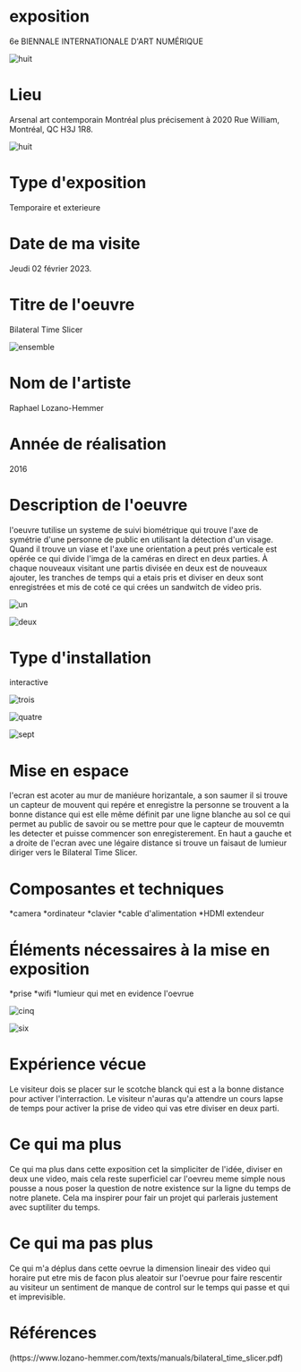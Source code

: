 <h1>exposition</h1>

6e BIENNALE INTERNATIONALE D'ART NUMÉRIQUE

![huit](https://github.com/terresteur/H23_V13_inspirations_Tounekti/blob/main/BIAN/medias/numero_huit.png)

<h1>Lieu</h1>

Arsenal art contemporain Montréal plus précisement à 2020 Rue William, Montréal, QC H3J 1R8. 

![huit](https://github.com/terresteur/H23_V13_inspirations_Tounekti/blob/main/BIAN/medias/numero_huit.png)

<h1>Type d'exposition</h1>

Temporaire et exterieure

<h1>Date de ma visite</h1>

Jeudi 02 février 2023.

<h1>Titre de l'oeuvre</h1>

Bilateral Time Slicer

![ensemble](https://github.com/terresteur/H23_V13_inspirations_Tounekti/blob/main/BIAN/medias/Bian_ensemblev.png)

<h1>Nom de l'artiste</h1>

Raphael Lozano-Hemmer

<h1>Année de réalisation	</h1>

2016

<h1>Description de l'oeuvre</h1>

l'oeuvre tutilise un systeme de suivi biométrique qui trouve l'axe de symétrie d'une personne de public en utilisant la détection d'un visage. Quand il trouve un viase et l'axe une orientation a peut prés verticale est opérée ce qui divide l'imga de la caméras en direct en deux parties. À chaque nouveaux visitant une partis divisée en deux est de nouveaux ajouter, les tranches de temps qui a etais pris et diviser en deux sont enregistrées et mis de coté ce qui crées un sandwitch de video pris. 

![un](https://github.com/terresteur/H23_V13_inspirations_Tounekti/blob/main/BIAN/medias/numero_un.png)

![deux](https://github.com/terresteur/H23_V13_inspirations_Tounekti/blob/main/BIAN/medias/numero_deux.png)

<h1>Type d'installation</h1>

interactive

![trois](https://github.com/terresteur/H23_V13_inspirations_Tounekti/blob/main/BIAN/medias/numero_trois.png)

![quatre](https://github.com/terresteur/H23_V13_inspirations_Tounekti/blob/main/BIAN/medias/numero_quatre.png)

![sept](https://github.com/terresteur/H23_V13_inspirations_Tounekti/blob/main/BIAN/medias/numero_sept.png)

<h1>Mise en espace</h1>

l'ecran est acoter au mur de maniéure horizantale, a son saumer il si trouve un capteur de mouvent qui repére et enregistre la personne se trouvent a la bonne distance qui est elle même définit par une ligne blanche au sol ce qui permet au public de savoir ou se mettre pour que le capteur de mouvemtn les detecter et puisse commencer son enregisterement. En haut a gauche et a droite de l'ecran avec une légaire distance si trouve un faisaut de lumieur diriger vers le Bilateral Time Slicer.

<h1>Composantes et techniques</h1>

*camera
*ordinateur
*clavier
*cable d'alimentation
*HDMI extendeur

<h1>Éléments nécessaires à la mise en exposition</h1>

*prise
*wifi
*lumieur qui met en evidence l'oevrue

![cinq](https://github.com/terresteur/H23_V13_inspirations_Tounekti/blob/main/BIAN/medias/numero_cinq.png)

![six](https://github.com/terresteur/H23_V13_inspirations_Tounekti/blob/main/BIAN/medias/numero_six.png)

<h1>Expérience vécue</h1>

Le visiteur dois se placer sur le scotche blanck qui est a la bonne distance pour activer l'interraction. Le visiteur n'auras qu'a attendre un cours lapse de temps pour activer la prise de video qui vas etre diviser en deux parti.

<h1>Ce qui ma plus</h1>

Ce qui ma plus dans cette exposition cet la simpliciter de l'idée, diviser en deux une video, mais cela reste superficiel car l'oevreu meme simple nous pousse a nous poser la question de notre existence sur la ligne du temps de notre planete. Cela ma inspirer pour fair un projet qui parlerais justement avec suptiliter du temps.

<h1>Ce qui ma pas plus</h1>

Ce qui m'a déplus dans cette oevrue la dimension lineair des video qui horaire put etre mis de facon plus aleatoir sur l'oevrue pour faire rescentir au visiteur un sentiment de manque de control sur le temps qui passe et qui et imprevisible.


<h1>Références</h1>
(https://www.lozano-hemmer.com/texts/manuals/bilateral_time_slicer.pdf)


